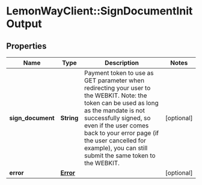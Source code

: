 # LemonWayClient::SignDocumentInitOutput

## Properties
Name | Type | Description | Notes
------------ | ------------- | ------------- | -------------
**sign_document** | **String** | Payment token to use as GET parameter when redirecting your user to the WEBKIT.  Note: the token can be used as long as the mandate is not successfully signed,   so even if the user comes back to your error page (if the user cancelled for example),   you can still submit the same token to the WEBKIT. | [optional] 
**error** | [**Error**](Error.md) |  | [optional] 


